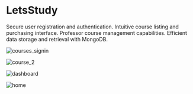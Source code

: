 # LetsStudy

Secure user registration and authentication.
Intuitive course listing and purchasing interface.
Professor course management capabilities.
Efficient data storage and retrieval with MongoDB.

![courses_signin](https://github.com/rahuldagar940/LetsStudy/assets/49279174/7786e7b9-37f7-40de-8ffc-d3c93559c0e1)  

![course_2](https://github.com/rahuldagar940/LetsStudy/assets/49279174/b2cf8f59-d4dd-43f2-b56e-7c5ab45bf787) 

![dashboard](https://github.com/rahuldagar940/LetsStudy/assets/49279174/cbc62298-ec63-4413-807b-85f9f5dd2334) 

![home](https://github.com/rahuldagar940/LetsStudy/assets/49279174/2e0cffb9-5fc6-4ff6-9f03-b62ad5d02131)
